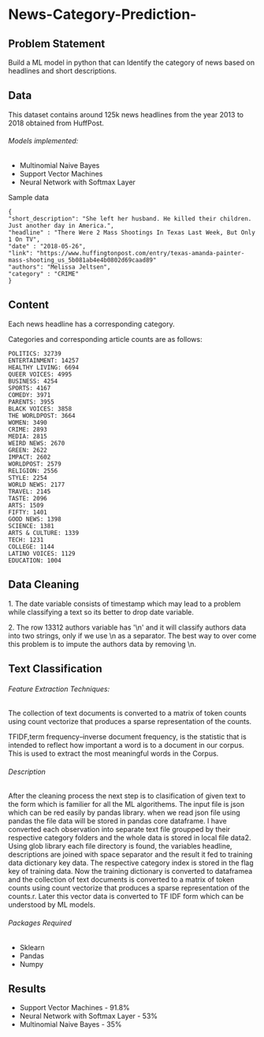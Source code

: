 # News-Category-Prediction-

## Problem Statement 
  Build a ML model in python that can Identify the category of news based on headlines and short descriptions.

## Data 
  This dataset contains around 125k news headlines from the year 2013 to 2018 obtained from HuffPost.
  
  ###### Models implemented:

 * Multinomial Naive Bayes 
 * Support Vector Machines 
 * Neural Network with Softmax Layer

<p>Sample data</p>

    {
    "short_description": "She left her husband. He killed their children. Just another day in America.",
    "headline" : "There Were 2 Mass Shootings In Texas Last Week, But Only 1 On TV",
    "date" : "2018-05-26",
    "link": "https://www.huffingtonpost.com/entry/texas-amanda-painter-mass-shooting_us_5b081ab4e4b0802d69caad89"
    "authors": "Melissa Jeltsen",
    "category" : "CRIME"
    }

## Content
<p>Each news headline has a corresponding category.</p>

<p>Categories and corresponding article counts are as follows:</p>

    POLITICS: 32739
    ENTERTAINMENT: 14257
    HEALTHY LIVING: 6694
    QUEER VOICES: 4995
    BUSINESS: 4254
    SPORTS: 4167
    COMEDY: 3971
    PARENTS: 3955
    BLACK VOICES: 3858
    THE WORLDPOST: 3664
    WOMEN: 3490
    CRIME: 2893
    MEDIA: 2815
    WEIRD NEWS: 2670
    GREEN: 2622
    IMPACT: 2602
    WORLDPOST: 2579
    RELIGION: 2556
    STYLE: 2254
    WORLD NEWS: 2177
    TRAVEL: 2145
    TASTE: 2096
    ARTS: 1509
    FIFTY: 1401
    GOOD NEWS: 1398
    SCIENCE: 1381
    ARTS & CULTURE: 1339
    TECH: 1231
    COLLEGE: 1144
    LATINO VOICES: 1129
    EDUCATION: 1004

## Data Cleaning
<p> 1. The date variable consists of timestamp which may lead to a problem while classifying a text so its better to drop date variable.</P>
<p> 2. The row 13312 authors variable has '\n' and it will classify authors data into two strings, only if we use \n as a separator. The best way to over come this problem is to impute the authors data by removing \n.</p>

## 

## Text Classification

###### Feature Extraction Techniques:
The collection of text documents is converted to a matrix of token counts using count vectorize that produces a sparse representation of the counts.

TFIDF,term frequency–inverse document frequency, is the statistic that is intended to reflect how important a word is to a document in our corpus. This is used to extract the most meaningful words in the Corpus. 

###### Description
<p> After the cleaning process the next step is to clasification of given text to the form which is familier for all the ML algorithems. The input file is json which can be red easily by pandas library. when we read json file using pandas the file data will be stored in pandas core dataframe. I have converted each observation into separate text file groupped by their respective category folders and the whole data is stored in local file data2. Using glob library each file directory is found, the variables headline, descriptions are joined with space separator and the result it fed to training data dictionary key data. The respective category index is stored in the flag key of training data. Now the training dictionary is converted to dataframea and the collection of text documents is converted to a matrix of token counts using count vectorize that produces a sparse representation of the counts.r. Later this vector data is converted to TF IDF form which can be understood by ML models.
 
###### Packages Required

   * Sklearn
   * Pandas
   * Numpy

## Results

   * Support Vector Machines - 91.8%
   * Neural Network with Softmax Layer - 53%
   * Multinomial Naive Bayes - 35%


   

